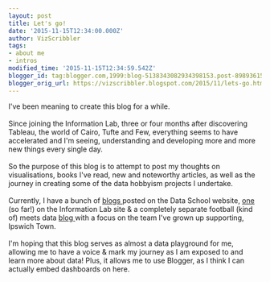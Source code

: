```yaml
---
layout: post
title: Let's go!
date: '2015-11-15T12:34:00.000Z'
author: VizScribbler
tags:
- about me
- intros
modified_time: '2015-11-15T12:34:59.542Z'
blogger_id: tag:blogger.com,1999:blog-5138343082934398153.post-8989361505523372177
blogger_orig_url: https://vizscribbler.blogspot.com/2015/11/lets-go.html
---
```


I've been meaning to create this blog for a while.<br /><br />Since joining the Information Lab, three or four months after discovering Tableau, the world of Cairo, Tufte and Few, everything seems to have accelerated and I'm seeing, understanding and developing more and more new things every single day.<br /><br />So the purpose of this blog is to attempt to post my thoughts on visualisations, books I've read, new and noteworthy articles, as well as the journey in creating some of the data hobbyism projects I undertake.<br /><br />Currently, I have a bunch of <a href="http://www.thedataschool.co.uk/blog/ravi-mistry/" target="_blank">blogs </a>posted on the Data School website, <a href="http://www.theinformationlab.co.uk/2015/11/04/fixed-level-detail-intricacies-case-study/" target="_blank">one </a>(so far!) on the Information Lab site &amp; a completely separate football (kind of) meets data <a href="https://marginalscribbler.wordpress.com/" target="_blank">blog </a>with a focus on the team I've grown up supporting, Ipswich Town.<br /><br />I'm hoping that this blog serves as almost a data playground for me, allowing me to have a voice &amp; mark my journey as I am exposed to and learn more about data! Plus, it allows me to use Blogger, as I think I can actually embed dashboards on here.